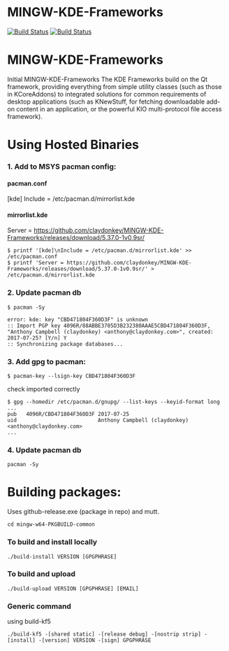 MINGW-KDE-Frameworks 
====================
[![Build Status](https://travis-ci.org/claydonkey/MINGW-KDE-Frameworks.svg?branch=master)](https://travis-ci.org/claydonkey/MINGW-KDE-Frameworks)
 [![Build Status](https://ci.appveyor.com/api/projects/status/r5myh087cwi35bh0?svg=true)](https://ci.appveyor.com/project/claydonkey/mingw-kde-frameworks)
 
# MINGW-KDE-Frameworks
Initial MINGW-KDE-Frameworks
The KDE Frameworks build on the Qt framework, providing everything from simple utility classes (such as those in KCoreAddons) to integrated solutions for common requirements of desktop applications (such as KNewStuff, for fetching downloadable add-on content in an application, or the powerful KIO multi-protocol file access framework).


# Using Hosted Binaries
### 1. Add to MSYS pacman config:

#### pacman.conf
[kde] Include = /etc/pacman.d/mirrorlist.kde

#### mirrorlist.kde
Server = https://github.com/claydonkey/MINGW-KDE-Frameworks/releases/download/5.37.0-1v0.9sr/

```
$ printf '[kde]\nInclude = /etc/pacman.d/mirrorlist.kde' >> /etc/pacman.conf
$ printf 'Server = https://github.com/claydonkey/MINGW-KDE-Frameworks/releases/download/5.37.0-1v0.9sr/' > /etc/pacman.d/mirrorlist.kde 
```
### 2. Update pacman db

```
$ pacman -Sy

error: kde: key "CBD471804F360D3F" is unknown
:: Import PGP key 4096R/88ABBE3705D3B232380AAAE5CBD471804F360D3F, "Anthony Campbell (claydonkey) <anthony@claydonkey.com>", created:      2017-07-25? [Y/n] Y
:: Synchronizing package databases...
```

### 3. Add gpg to pacman:
```
$ pacman-key --lsign-key CBD471804F360D3F
```
check imported correctly
```
$ gpg --homedir /etc/pacman.d/gnupg/ --list-keys --keyid-format long
...
pub   4096R/CBD471804F360D3F 2017-07-25
uid                          Anthony Campbell (claydonkey) <anthony@claydonkey.com>
...
```

### 4. Update pacman db
```
pacman -Sy
```


# Building packages:

Uses github-release.exe (package in repo) and mutt.

```
cd mingw-w64-PKGBUILD-common
```
### To build and install locally
```
./build-install VERSION [GPGPHRASE]
```
### To build and upload
```
./build-upload VERSION [GPGPHRASE] [EMAIL]
```
### Generic command
using build-kf5
```
./build-kf5 -[shared static] -[release debug] -[nostrip strip] -[install] -[version] VERSION -[sign] GPGPHRASE 

```


